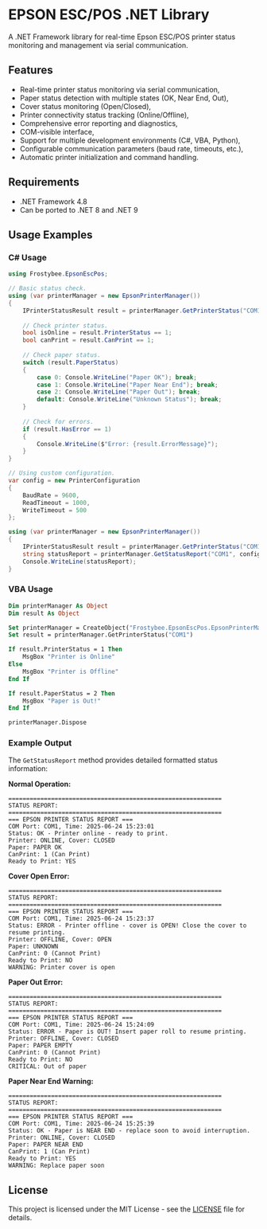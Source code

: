 # EPSON ESC/POS .NET Library

A .NET Framework library for real-time Epson ESC/POS printer status monitoring and management via serial communication.

## Features

- Real-time printer status monitoring via serial communication,
- Paper status detection with multiple states (OK, Near End, Out),
- Cover status monitoring (Open/Closed),
- Printer connectivity status tracking (Online/Offline),
- Comprehensive error reporting and diagnostics,
- COM-visible interface,
- Support for multiple development environments (C#, VBA, Python),
- Configurable communication parameters (baud rate, timeouts, etc.),
- Automatic printer initialization and command handling.

## Requirements

- .NET Framework 4.8
- Can be ported to .NET 8 and .NET 9
  
## Usage Examples

### C# Usage

```csharp
using Frostybee.EpsonEscPos;

// Basic status check.
using (var printerManager = new EpsonPrinterManager())
{
    IPrinterStatusResult result = printerManager.GetPrinterStatus("COM1");
    
    // Check printer status.
    bool isOnline = result.PrinterStatus == 1;
    bool canPrint = result.CanPrint == 1;
    
    // Check paper status.
    switch (result.PaperStatus)
    {
        case 0: Console.WriteLine("Paper OK"); break;
        case 1: Console.WriteLine("Paper Near End"); break;
        case 2: Console.WriteLine("Paper Out"); break;
        default: Console.WriteLine("Unknown Status"); break;
    }
    
    // Check for errors.
    if (result.HasError == 1)
    {
        Console.WriteLine($"Error: {result.ErrorMessage}");
    }
}

// Using custom configuration.
var config = new PrinterConfiguration
{
    BaudRate = 9600,
    ReadTimeout = 1000,
    WriteTimeout = 500
};

using (var printerManager = new EpsonPrinterManager())
{
    IPrinterStatusResult result = printerManager.GetPrinterStatus("COM1", config);
    string statusReport = printerManager.GetStatusReport("COM1", config);
    Console.WriteLine(statusReport);
}
```

### VBA Usage

```vb
Dim printerManager As Object
Dim result As Object

Set printerManager = CreateObject("Frostybee.EpsonEscPos.EpsonPrinterManager")
Set result = printerManager.GetPrinterStatus("COM1")

If result.PrinterStatus = 1 Then
    MsgBox "Printer is Online"
Else
    MsgBox "Printer is Offline"
End If

If result.PaperStatus = 2 Then
    MsgBox "Paper is Out!"
End If

printerManager.Dispose
```

### Example Output

The `GetStatusReport` method provides detailed formatted status information:

**Normal Operation:**

```
============================================================
STATUS REPORT:
============================================================
=== EPSON PRINTER STATUS REPORT ===
COM Port: COM1, Time: 2025-06-24 15:23:01
Status: OK - Printer online - ready to print.
Printer: ONLINE, Cover: CLOSED
Paper: PAPER OK
CanPrint: 1 (Can Print)
Ready to Print: YES
```

**Cover Open Error:**

```
============================================================
STATUS REPORT:
============================================================
=== EPSON PRINTER STATUS REPORT ===
COM Port: COM1, Time: 2025-06-24 15:23:37
Status: ERROR - Printer offline - cover is OPEN! Close the cover to resume printing.
Printer: OFFLINE, Cover: OPEN
Paper: UNKNOWN
CanPrint: 0 (Cannot Print)
Ready to Print: NO
WARNING: Printer cover is open
```

**Paper Out Error:**

```
============================================================
STATUS REPORT:
============================================================
=== EPSON PRINTER STATUS REPORT ===
COM Port: COM1, Time: 2025-06-24 15:24:09
Status: ERROR - Paper is OUT! Insert paper roll to resume printing.
Printer: OFFLINE, Cover: CLOSED
Paper: PAPER EMPTY
CanPrint: 0 (Cannot Print)
Ready to Print: NO
CRITICAL: Out of paper
```

**Paper Near End Warning:**

```
============================================================
STATUS REPORT:
============================================================
=== EPSON PRINTER STATUS REPORT ===
COM Port: COM1, Time: 2025-06-24 15:25:39
Status: OK - Paper is NEAR END - replace soon to avoid interruption.
Printer: ONLINE, Cover: CLOSED
Paper: PAPER NEAR END
CanPrint: 1 (Can Print)
Ready to Print: YES
WARNING: Replace paper soon
```

## License

This project is licensed under the MIT License - see the [LICENSE](LICENSE) file for details.
